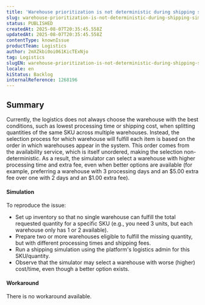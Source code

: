 ```yaml
---
title: 'Warehouse prioritization is not deterministic during shipping simulation'
slug: warehouse-prioritization-is-not-deterministic-during-shipping-simulation
status: PUBLISHED
createdAt: 2025-08-07T20:35:45.558Z
updatedAt: 2025-08-07T20:35:45.558Z
contentType: knownIssue
productTeam: Logistics
author: 2mXZkbi0oi061KicTExNjo
tag: Logistics
slugEN: warehouse-prioritization-is-not-deterministic-during-shipping-simulation
locale: en
kiStatus: Backlog
internalReference: 1268196
---
```


## Summary



Currently, the logistics does not always choose the warehouse with the best conditions, such as lowest processing time or shipping cost, when splitting quantities of the same SKU across multiple warehouses. Instead, the selection process for which warehouse will fulfill each item is based on the order in which warehouses appear in the system. This order comes from the availability service, which is itself unordered, making the selection non-deterministic. As a result, the simulator can select a warehouse with higher processing time and extra fee, even when better options are available (for example, preferring a warehouse with 3 processing days and an $5.00 extra fee over one with 2 days and an $1.00 extra fee).


#### Simulation



To reproduce the issue:

- Set up inventory so that no single warehouse can fulfill the total requested quantity for a specific SKU (e.g., you need 3 units, but each warehouse only has 1 or 2 available).
- Prepare two or more warehouses eligible to fulfill the missing quantity, but with different processing times and shipping fees.
- Run a shipping simulation using the platform's logistics admin for this SKU/quantity.
- Observe that the simulator may select a warehouse with worse (higher) cost/time, even though a better option exists.


#### Workaround


There is no workaround available.



